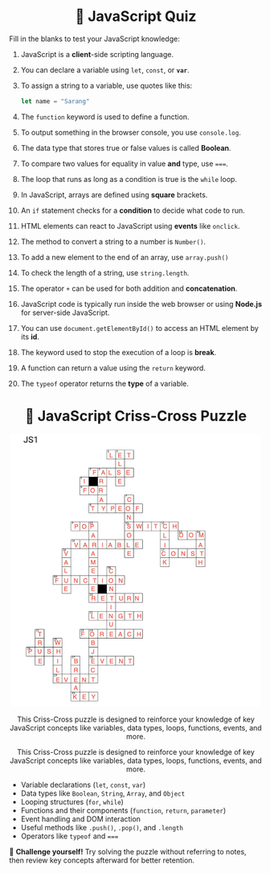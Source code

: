 <h1 align="center">🧠 <strong>JavaScript Quiz</strong></h1>

Fill in the blanks to test your JavaScript knowledge:

1. JavaScript is a __client__-side scripting language.

2. You can declare a variable using `let`, `const`, or __`var`__.

3. To assign a string to a variable, use quotes like this:
    ```javascript
    let name = "Sarang"
    ```

4. The `function` keyword is used to define a function.

5. To output something in the browser console, you use `console.log`.

6. The data type that stores true or false values is called __Boolean__.

7. To compare two values for equality in value **and** type, use `===`.

8. The loop that runs as long as a condition is true is the `while` loop.

9. In JavaScript, arrays are defined using __square__ brackets.

10. An `if` statement checks for a __condition__ to decide what code to run.

11. HTML elements can react to JavaScript using __events__ like `onclick`.

12. The method to convert a string to a number is `Number()`.

13. To add a new element to the end of an array, use `array.push()`

14. To check the length of a string, use `string.length`.

15. The operator `+` can be used for both addition and __concatenation__.

16. JavaScript code is typically run inside the web browser or using __Node.js__ for server-side JavaScript.

17. You can use `document.getElementById()` to access an HTML element by its __id__.

18. The keyword used to stop the execution of a loop is __break__.

19. A function can return a value using the `return` keyword.

20. The `typeof` operator returns the __type__ of a variable.

<h1 align="center">🧩 <strong>JavaScript Criss-Cross Puzzle</strong></h1>

<p align="center">
  <img src="1.png" alt="JavaScript Criss-Cross Puzzle" width="500"/>
</p>


<p align="center">
  This Criss-Cross puzzle is designed to reinforce your knowledge of key JavaScript concepts like variables, data types, loops, functions, events, and more.
</p>

<p align="center">
  This Criss-Cross puzzle is designed to reinforce your knowledge of key JavaScript concepts like variables, data types, loops, functions, events, and more.
</p>

- Variable declarations (`let`, `const`, `var`)
- Data types like `Boolean`, `String`, `Array`, and `Object`
- Looping structures (`for`, `while`)
- Functions and their components (`function`, `return`, `parameter`)
- Event handling and DOM interaction
- Useful methods like `.push()`, `.pop()`, and `.length`
- Operators like `typeof` and `===`

🧠 **Challenge yourself!** Try solving the puzzle without referring to notes, then review key concepts afterward for better retention.

